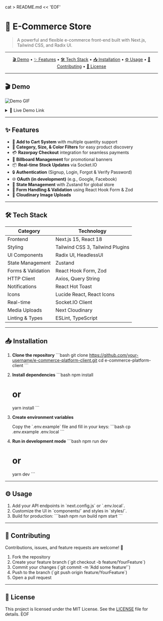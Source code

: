 cat > README.md << 'EOF'
# 🚀 E-Commerce Store

> A powerful and flexible e-commerce front-end built with Next.js, Tailwind CSS, and Radix UI.

---

<p align="center">
  <a href="#demo">🎬 Demo</a> •
  <a href="#features">✨ Features</a> •
  <a href="#tech-stack">🛠️ Tech Stack</a> •
  <a href="#installation">📥 Installation</a> •
  <a href="#usage">⚙️ Usage</a> •
  <a href="#contributing">🤝 Contributing</a> •
  <a href="#license">📝 License</a>
</p>

---

## 🎬 Demo

<!-- Insert your GIF or video here -->

![Demo GIF](path/to/demo.gif)

<details>
  <summary>🔗 Live Demo Link</summary>
  <p>
    👉 [Your Live Demo URL Here](https://your-demo-link.com)
  </p>
</details>

---

## ✨ Features

- 🛒 **Add to Cart System** with multiple quantity support
- 📂 **Category, Size, & Color Filters** for easy product discovery
- 💳 **Razorpay Checkout** integration for seamless payments
- 📣 **Billboard Management** for promotional banners
- 📦 **Real-time Stock Updates** via Socket.IO
- 🔒 **Authentication** (Signup, Login, Forgot & Verify Password)
- 🌐 **OAuth (in development)** (e.g., Google, Facebook)
- 🔄 **State Management** with Zustand for global store
- 📝 **Form Handling & Validation** using React Hook Form & Zod
- 📸 **Cloudinary Image Uploads**

---

## 🛠️ Tech Stack

| Category           | Technology                       |
| ------------------ | -------------------------------- |
| Frontend           | Next.js 15, React 18             |
| Styling            | Tailwind CSS 3, Tailwind Plugins |
| UI Components      | Radix UI, HeadlessUI             |
| State Management   | Zustand                          |
| Forms & Validation | React Hook Form, Zod             |
| HTTP Client        | Axios, Query String              |
| Notifications      | React Hot Toast                  |
| Icons              | Lucide React, React Icons        |
| Real-time          | Socket.IO Client                 |
| Media Uploads      | Next Cloudinary                  |
| Linting & Types    | ESLint, TypeScript               |

---

## 📥 Installation

1. **Clone the repository**
   \`\`\`bash
   git clone https://github.com/your-username/e-commerce-platform-client.git
   cd e-commerce-platform-client
   \`\`\`

2. **Install dependencies**
   \`\`\`bash
   npm install
   # or
   yarn install
   \`\`\`

3. **Create environment variables**

   Copy the \`.env.example\` file and fill in your keys:
   \`\`\`bash
   cp .env.example .env.local
   \`\`\`

4. **Run in development mode**
   \`\`\`bash
   npm run dev
   # or
   yarn dev
   \`\`\`

---

## ⚙️ Usage

1. Add your API endpoints in \`next.config.js\` or \`.env.local\`.
2. Customize the UI in \`components/\` and styles in \`styles/\`.
3. Build for production:
   \`\`\`bash
   npm run build
   npm start
   \`\`\`

---

## 🤝 Contributing

Contributions, issues, and feature requests are welcome! 🎉

1. Fork the repository  
2. Create your feature branch (\`git checkout -b feature/YourFeature\`)  
3. Commit your changes (\`git commit -m 'Add some feature'\`)  
4. Push to the branch (\`git push origin feature/YourFeature\`)  
5. Open a pull request  

---

## 📝 License

This project is licensed under the MIT License. See the [LICENSE](LICENSE) file for details.
EOF